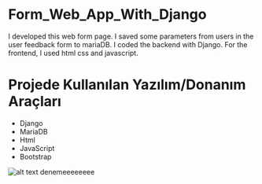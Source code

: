 # Form_Web_App_With_Django
I developed this web form page. I saved some parameters from users in the user feedback form to mariaDB. I coded the backend with Django. For the frontend, I used html css and javascript.

# Projede Kullanılan Yazılım/Donanım Araçları
+ Django
+ MariaDB
+ Html
+ JavaScript
+ Bootstrap

![alt text denemeeeeeeee](http://url/to/img.png)